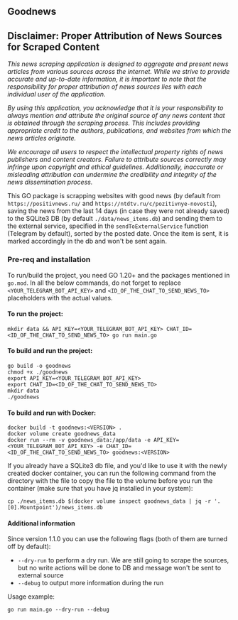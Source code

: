 ## Goodnews


## Disclaimer: Proper Attribution of News Sources for Scraped Content

*This news scraping application is designed to aggregate and present news articles from various sources across the internet. While we strive to provide accurate and up-to-date information, it is important to note that the responsibility for proper attribution of news sources lies with each individual user of the application.*

*By using this application, you acknowledge that it is your responsibility to always mention and attribute the original source of any news content that is obtained through the scraping process. This includes providing appropriate credit to the authors, publications, and websites from which the news articles originate.*

*We encourage all users to respect the intellectual property rights of news publishers and content creators. Failure to attribute sources correctly may infringe upon copyright and ethical guidelines. Additionally, inaccurate or misleading attribution can undermine the credibility and integrity of the news dissemination process.*

This GO package is scrapping websites with good news (by default from `https://positivnews.ru/` and `https://ntdtv.ru/c/pozitivnye-novosti`), saving the news from the last 14 days (in case they were not already saved) to the SQLite3 DB (by default `./data/news_items.db`) and sending them to the external service, specified in the `sendToExternalService` function (Telegram by default), sorted by the posted date. Once the item is sent, it is marked accordingly in the db and won't be sent again.

### Pre-req and installation

To run/build the project, you need GO 1.20+ and the packages mentioned in `go.mod`. In all the below commands, do not forget to replace `<YOUR_TELEGRAM_BOT_API_KEY>` and `<ID_OF_THE_CHAT_TO_SEND_NEWS_TO>` placeholders with the actual values.

#### To run the project:

`mkdir data && API_KEY=<YOUR_TELEGRAM_BOT_API_KEY> CHAT_ID=<ID_OF_THE_CHAT_TO_SEND_NEWS_TO> go run main.go`

#### To build and run the project:

```
go build -o goodnews
chmod +x ./goodnews
export API_KEY=<YOUR_TELEGRAM_BOT_API_KEY>
export CHAT_ID=<ID_OF_THE_CHAT_TO_SEND_NEWS_TO>
mkdir data
./goodnews
```

#### To build and run with Docker:

```
docker build -t goodnews:<VERSION> .
docker volume create goodnews_data
docker run --rm -v goodnews_data:/app/data -e API_KEY=<YOUR_TELEGRAM_BOT_API_KEY> -e CHAT_ID=<ID_OF_THE_CHAT_TO_SEND_NEWS_TO> goodnews:<VERSION>
```

If you already have a SQLite3 db file, and you'd like to use it with the newly created docker container, you can run the following command from the directory with the file to copy the file to the volume before you run the container (make sure that you have jq installed in your system):

`cp ./news_items.db $(docker volume inspect goodnews_data | jq -r '.[0].Mountpoint')/news_items.db`

#### Additional information

Since version 1.1.0 you can use the following flags (both of them are turned off by default):

* `--dry-run` to perform a dry run. We are still going to scrape the sources, but no write actions will be done to DB and message won't be sent to external source
* `--debug` to output more information during the run

Usage example:

`go run main.go --dry-run --debug`
